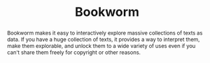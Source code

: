 ---
done: false
pid: bookworm
title: Bookworm
subtitle:
category: Software
cohort_year:
abstract: 'Bookworm makes it easy to interactively explore massive collections of
  texts as data. If you have a huge collection of texts, it provides a way to interpret
  them, make them explorable, and unlock them to a wide variety of uses even if you
  can''t share them freely for copyright or other reasons. '
limerick:
pis:
- schmidt
link: https://github.com/Bookworm-project
local_image:
original_img:
layout: project
---